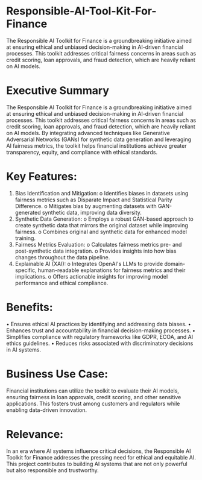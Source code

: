 # Responsible-AI-Tool-Kit-For-Finance
The Responsible AI Toolkit for Finance is a groundbreaking initiative aimed at ensuring ethical and unbiased decision-making in AI-driven financial processes. This toolkit addresses critical fairness concerns in areas such as credit scoring, loan approvals, and fraud detection, which are heavily reliant on AI models.

# Executive Summary
The Responsible AI Toolkit for Finance is a groundbreaking initiative aimed at ensuring ethical and unbiased decision-making in AI-driven financial processes. This toolkit addresses critical fairness concerns in areas such as credit scoring, loan approvals, and fraud detection, which are heavily reliant on AI models. By integrating advanced techniques like Generative Adversarial Networks (GANs) for synthetic data generation and leveraging AI fairness metrics, the toolkit helps financial institutions achieve greater transparency, equity, and compliance with ethical standards.
# Key Features:
1.	Bias Identification and Mitigation:
o	Identifies biases in datasets using fairness metrics such as Disparate Impact and Statistical Parity Difference.
o	Mitigates bias by augmenting datasets with GAN-generated synthetic data, improving data diversity.
2.	Synthetic Data Generation:
o	Employs a robust GAN-based approach to create synthetic data that mirrors the original dataset while improving fairness.
o	Combines original and synthetic data for enhanced model training.
3.	Fairness Metrics Evaluation:
o	Calculates fairness metrics pre- and post-synthetic data integration.
o	Provides insights into how bias changes throughout the data pipeline.
4.	Explainable AI (XAI):
o	Integrates OpenAI's LLMs to provide domain-specific, human-readable explanations for fairness metrics and their implications.
o	Offers actionable insights for improving model performance and ethical compliance.
# Benefits:
•	Ensures ethical AI practices by identifying and addressing data biases.
•	Enhances trust and accountability in financial decision-making processes.
•	Simplifies compliance with regulatory frameworks like GDPR, ECOA, and AI ethics guidelines.
•	Reduces risks associated with discriminatory decisions in AI systems.
# Business Use Case:
Financial institutions can utilize the toolkit to evaluate their AI models, ensuring fairness in loan approvals, credit scoring, and other sensitive applications. This fosters trust among customers and regulators while enabling data-driven innovation.
# Relevance:
In an era where AI systems influence critical decisions, the Responsible AI Toolkit for Finance addresses the pressing need for ethical and equitable AI. This project contributes to building AI systems that are not only powerful but also responsible and trustworthy.

